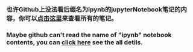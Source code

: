 ### 也许Github上没法看后缀名为ipynb的jupyterNotebook笔记的内容，你可以[点击这里](http://nbviewer.jupyter.org/github/MengFly/Learning/tree/master/)来查看所有的笔记。

### Maybe github can't read the name of "ipynb" notebook contents, you can [click here](http://nbviewer.jupyter.org/github/MengFly/Learning/tree/master/) see the all detils.